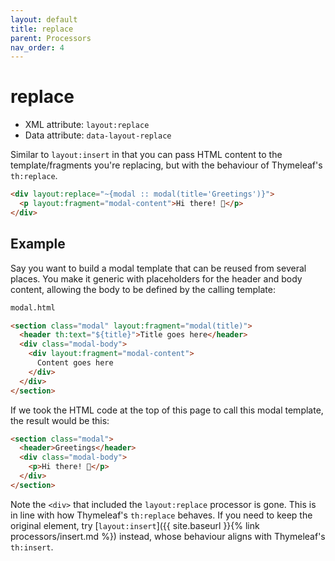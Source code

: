 ```yaml
---
layout: default
title: replace
parent: Processors
nav_order: 4
---
```


replace
=======

 - XML attribute: `layout:replace`
 - Data attribute: `data-layout-replace`

Similar to `layout:insert` in that you can pass HTML content to the
template/fragments you're replacing, but with the behaviour of Thymeleaf's `th:replace`.

```html
<div layout:replace="~{modal :: modal(title='Greetings')}">
  <p layout:fragment="modal-content">Hi there! 👋</p>
</div>
```


Example
-------

Say you want to build a modal template that can be reused from several places.
You make it generic with placeholders for the header and body content, allowing
the body to be defined by the calling template:

```html
modal.html

<section class="modal" layout:fragment="modal(title)">
  <header th:text="${title}">Title goes here</header>
  <div class="modal-body">
    <div layout:fragment="modal-content">
      Content goes here
    </div>
  </div>
</section>
```

If we took the HTML code at the top of this page to call this modal template,
the result would be this:

```html
<section class="modal">
  <header>Greetings</header>
  <div class="modal-body">
    <p>Hi there! 👋</p>
  </div>
</section>
```

Note the `<div>` that included the `layout:replace` processor is gone.  This is
in line with how Thymeleaf's `th:replace` behaves.  If you need to keep the
original element, try [`layout:insert`]({{ site.baseurl }}{% link processors/insert.md %})
instead, whose behaviour aligns with Thymeleaf's `th:insert`.
